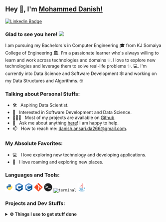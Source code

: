 ## Hey 👋, I'm [Mohammed Danish!](https://github.com/iDanishDev)

[![Linkedin Badge](https://img.shields.io/badge/-LinkedIn-0e76a8?style=flat-square&logo=Linkedin&logoColor=white)](https://www.linkedin.com/in/mohammed-danish-ansari-4076311a4/)


### Glad to see you here!  ![](https://visitor-badge.glitch.me/badge?page_id=iDanishDev.iDanishDev&style=flat-square&color=0088cc)

I am pursuing my Bachelors's in Computer Engineering 🎓 from KJ Somaiya College of Engineering 🏛. I'm a passionate learner who's always willing to learn and work across technologies and domains 💡. I love to explore new technologies and leverage them to solve real-life problems ✨. 💻. I'm currently into Data Science and Software Development 🕸️ and working on my Data Structures and Algorithms. 🤓



### Talking about Personal Stuffs:

- 🛠 &nbsp; Aspiring Data Scientist.
- 🚀 &nbsp; Interested in Software Development and Data Science.
- 👨🏻‍💻 &nbsp; Most of my projects are available on [Github](https://github.com/iDanishDev).
- 💬 &nbsp; Ask me about anything [here](https://www.linkedin.com/in/mohammed-danish-ansari-4076311a4/)! I am happy to help.
- 📫 &nbsp; How to reach me: danish.ansari.da266@gmail.com.


### My Absolute Favorites:

- 💻 &nbsp; I love exploring new technology and developing applications.
- 🌴 &nbsp; I love roaming and exploring new places.

### Languages and Tools:

<code><img height="27" src="https://raw.githubusercontent.com/github/explore/80688e429a7d4ef2fca1e82350fe8e3517d3494d/topics/python/python.png" alt="python"></code>
<code><img height="27" src="https://raw.githubusercontent.com/devicons/devicon/master/icons/cplusplus/cplusplus-original.svg" alt="sql"></code>
<code><img height="27" src="https://raw.githubusercontent.com/devicons/devicon/master/icons/c/c-original.svg" alt="mongodb"></code>
<code><img height="27" src="https://raw.githubusercontent.com/devicons/devicon/master/icons/git/git-original.svg" alt="git"></code>
<code><img height="27" src="https://raw.githubusercontent.com/github/explore/80688e429a7d4ef2fca1e82350fe8e3517d3494d/topics/terminal/terminal.png" alt="terminal"></code>
<code><img height="27" src="https://www.vectorlogo.zone/logos/pocoo_flask/pocoo_flask-icon.svg" alt="terminal"></code>
<code><img height="27" src="https://raw.githubusercontent.com/devicons/devicon/master/icons/java/java-original.svg" alt="terminal"></code>


### Projects and Dev Stuffs:


<details>	
  <br />
  <summary><b>⚙️ Things I use to get stuff done</b></summary>
  	<ul>
  	  <li><b>OS:</b> Windows 10</li>
	    <li><b>CPU: </b> Ryzen 3 2200g</li>
  	  <li><b>Radeon: </b> RX 580</li>
	    <li><b>Code Editor:</b> VSCode - The best editor out there.</li>
	    <li><b>To Stay Updated:</b> Kaggle, Analytics Vidhya and Linkedin</li>
	</ul>	
</details>
